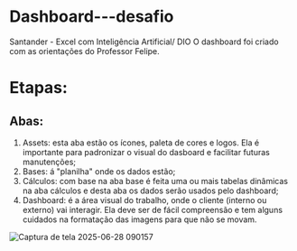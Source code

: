 # Dashboard---desafio
Santander - Excel com Inteligência Artificial/ DIO
O dashboard foi criado com as orientações do Professor Felipe.
# Etapas:
## Abas:
1. Assets: esta aba estão os ícones, paleta de cores e logos. Ela é importante para padronizar o visual do dasboard e facilitar futuras manutenções;
2. Bases: á "planilha" onde os dados estão;
3. Cálculos: com base na aba base é feita uma ou mais tabelas dinâmicas na aba cálculos e desta aba os dados serão usados pelo dashboard;
4. Dashboard: é a área visual do trabalho, onde o cliente (interno ou externo) vai interagir. Ela deve ser de fácil compreensão e tem alguns cuidados na formatação das imagens para que não se movam.

![Captura de tela 2025-06-28 090157](https://github.com/user-attachments/assets/189987fc-b539-4d21-b2f2-4e5b9e7f1eac)
